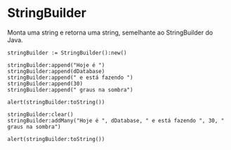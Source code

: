 # StringBuilder
Monta uma string e retorna uma string, semelhante ao StringBuilder do Java.

```clipper
stringBuilder := StringBuilder():new()

stringBuilder:append("Hoje é ")
stringBuilder:append(dDatabase)
stringBuilder:append(" e está fazendo ")
stringBuilder:append(30)
stringBuilder:append(" graus na sombra")

alert(stringBuilder:toString())

stringBuilder:clear()
stringBuilder:addMany("Hoje é ", dDatabase, " e está fazendo ", 30, " graus na sombra")

alert(stringBuilder:toString())
```
